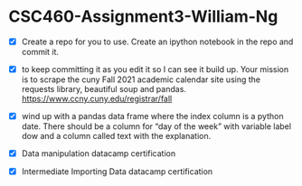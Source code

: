 # CSC460-Assignment3-William-Ng

- [x] Create a repo for you to use. Create an ipython notebook in the repo and commit it. 

- [x] to keep committing it as you edit it so I can see it build up. Your mission is to scrape the cuny Fall 2021 academic calendar site using the requests library, beautiful soup and pandas. https://www.ccny.cuny.edu/registrar/fall

- [x] wind up with a pandas data frame where the index column is a python date. There should be a column for “day of the week” with variable label dow and a column called text with the explanation.

- [x] Data manipulation datacamp certification

- [x] Intermediate Importing Data datacamp certification
